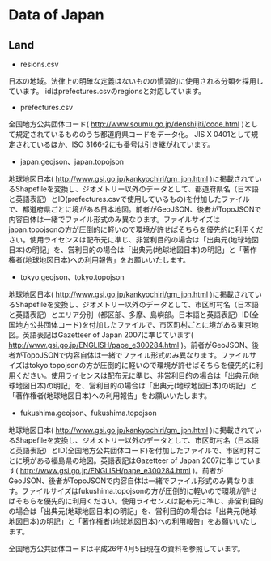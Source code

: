 # Data of Japan
## Land

* resions.csv

日本の地域。法律上の明確な定義はないものの慣習的に使用される分類を採用しています。
idはprefectures.csvのregionsと対応しています。

* prefectures.csv

全国地方公共団体コード( http://www.soumu.go.jp/denshijiti/code.html )として規定されているもののうち都道府県コードをデータ化。
JIS X 0401として規定されているほか、ISO 3166-2にも番号は引き継がれています。

* japan.geojson、japan.topojson

地球地図日本( http://www.gsi.go.jp/kankyochiri/gm_jpn.html )に掲載されているShapefileを変換し、ジオメトリー以外のデータとして、都道府県名（日本語と英語表記）とID(prefectures.csvで使用しているもの)を付加したファイルで、都道府県ごとに境がある日本地図。前者がGeoJSON、後者がTopoJSONで内容自体は一緒でファイル形式のみ異なります。ファイルサイズはjapan.topojsonの方が圧倒的に軽いので環境が許せばそちらを優先的に利用ください。使用ライセンスは配布元に準じ、非営利目的の場合は「出典元(地球地図日本)の明記」を、営利目的の場合は「出典元(地球地図日本)の明記」と「著作権者(地球地図日本)への利用報告」をお願いいたします。

* tokyo.geojson、tokyo.topojson

地球地図日本( http://www.gsi.go.jp/kankyochiri/gm_jpn.html )に掲載されているShapefileを変換し、ジオメトリー以外のデータとして、市区町村名（日本語と英語表記）とエリア分別（都区部、多摩、島嶼部。日本語と英語表記）ID(全国地方公共団体コード)を付加したファイルで、市区町村ごとに境がある東京地図。英語表記はGazetteer of Japan 2007に準じています( http://www.gsi.go.jp/ENGLISH/pape_e300284.html )。前者がGeoJSON、後者がTopoJSONで内容自体は一緒でファイル形式のみ異なります。ファイルサイズはtokyo.topojsonの方が圧倒的に軽いので環境が許せばそちらを優先的に利用ください。使用ライセンスは配布元に準じ、非営利目的の場合は「出典元(地球地図日本)の明記」を、営利目的の場合は「出典元(地球地図日本)の明記」と「著作権者(地球地図日本)への利用報告」をお願いいたします。

* fukushima.geojson、fukushima.topojson

地球地図日本( http://www.gsi.go.jp/kankyochiri/gm_jpn.html )に掲載されているShapefileを変換し、ジオメトリー以外のデータとして、市区町村名（日本語と英語表記）とID(全国地方公共団体コード)を付加したファイルで、市区町村ごとに境がある福島県の地図。英語表記はGazetteer of Japan 2007に準じています( http://www.gsi.go.jp/ENGLISH/pape_e300284.html )。前者がGeoJSON、後者がTopoJSONで内容自体は一緒でファイル形式のみ異なります。ファイルサイズはfukushima.topojsonの方が圧倒的に軽いので環境が許せばそちらを優先的に利用ください。使用ライセンスは配布元に準じ、非営利目的の場合は「出典元(地球地図日本)の明記」を、営利目的の場合は「出典元(地球地図日本)の明記」と「著作権者(地球地図日本)への利用報告」をお願いいたします。

全国地方公共団体コードは平成26年4月5日現在の資料を参照しています。